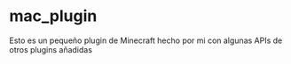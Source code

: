 # mac_plugin
Esto es un pequeño plugin de Minecraft hecho por mi con algunas APIs de otros plugins añadidas
